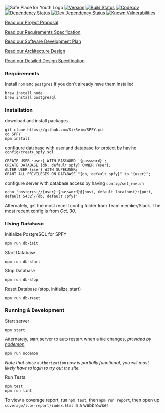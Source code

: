 ![Safe Place for Youth Logo](resources/Logo.jpg "Safe Place for Youth Database Project")
[![Version][version-img]][version-url]
[![Build Status][build-img]][build-url]
[![Codecov][codecov-img]][codecov-url]
[![Dependency Status][dependency-img]][dependency-url]
[![Dev Dependency Status][dev-dependency-img]][dev-dependency-url]
[![Known Vulnerabilities][snyk-img]][snyk-url]


[Read our Project Proposal](docs/Project_Proposal.md)

[Read our Requirements Specification](docs/Requirements_Specification.md)

[Read our Software Development Plan](docs/Software_Development_Plan.md)

[Read our Architecture Design](docs/Architecture_Design_Document.md)

[Read our Detailed Design Specification](docs/Detailed_Design_Specification.md)

### Requirements
Install `npm` and `postgres` if you don't already have them installed
```
brew install node
brew install postgresql
```

### Installation
download and install packages
```
git clone https://github.com/SirSeim/SPFY.git
cd SPFY
npm install
```

configure database with user and database for project by having `config/create_spfy.sql`
```
CREATE USER {user} WITH PASSWORD '{password}';
CREATE DATABASE {db, default spfy} OWNER {user};
ALTER USER {user} WITH SUPERUSER;
GRANT ALL PRIVILEGES ON DATABASE "{db, default spfy}" to "{user}";
```

configure server with database access by having `config/set_env.sh`
```
echo 'postgres://{user}:{password}@{host, default localhost}:{port, default 5432}/{db, default spfy}'
```

Alternately, get the most recent config folder from Team member/Slack.
The most recent config is from _Oct, 30_.

### Using Database

Initialize PostgreSQL for SPFY
```
npm run db-init
```

Start Database
```
npm run db-start
```

Stop Database
```
npm run db-stop
```
Reset Database (stop, initialize, start)
```
npm run db-reset
```

### Running & Development

Start server
```
npm start
```

Alternately, start server to auto restart when a file changes, _provided by [nodemon](https://github.com/remy/nodemon/)_
```
npm run nodemon
```

_Note that since_ `authorization` _now is partially functional, you will most likely have to login to try out the site._

Run Tests
```
npm test
npm run lint
```

To view a coverage report, run `npm test`, then `npm run report`, then open up `coverage/lcov-report/index.html` in a webbrowser

[version-img]: https://img.shields.io/badge/version-beta%202-yellow.svg
[version-url]: https://github.com/SirSeim/SPFY

[build-img]: https://travis-ci.org/SirSeim/SPFY.svg?branch=master
[build-url]: https://travis-ci.org/SirSeim/SPFY

[codecov-img]: https://codecov.io/gh/SirSeim/SPFY/branch/master/graph/badge.svg
[codecov-url]: https://codecov.io/gh/SirSeim/SPFY

[dependency-img]: https://david-dm.org/SirSeim/SPFY.svg
[dependency-url]: https://david-dm.org/SirSeim/SPFY

[dev-dependency-img]: https://david-dm.org/SirSeim/SPFY/dev-status.svg
[dev-dependency-url]: https://david-dm.org/SirSeim/SPFY?type=dev

[snyk-img]: https://snyk.io/test/github/SirSeim/SPFY.git/badge.svg
[snyk-url]: https://snyk.io/test/github/SirSeim/SPFY.git
